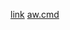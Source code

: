 [link](https://archive.org/details/google_20250627)
[aw.cmd](https://archive.org/download/google_20250627/aw.cmd)

